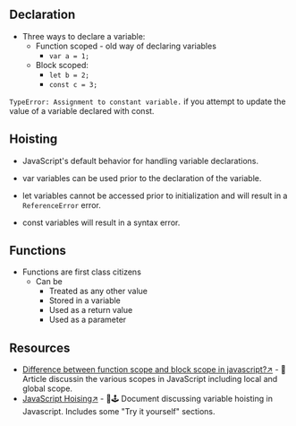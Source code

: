 ## Declaration
- Three ways to declare a variable:
    - Function scoped - old way of declaring variables
        - `var a = 1;`
    - Block scoped:
        - `let b = 2;`
        - `const c = 3;`
    
`TypeError: Assignment to constant variable.` if you attempt to update the value of a variable declared with const.

## Hoisting
- JavaScript's default behavior for handling variable declarations.

- var variables can be used prior to the declaration of the variable.
- let variables cannot be accessed prior to initialization and will result in a `ReferenceError` error.
- const variables will result in a syntax error.

## Functions
- Functions are first class citizens
    - Can be 
        - Treated as any other value
        - Stored in a variable
        - Used as a return value
        - Used as a parameter




## Resources
- [Difference between function scope and block scope in javascript?↗️](https://blog.coolhead.in/difference-between-function-scope-and-block-scope-in-javascript#) - 📄 Article discussin the various scopes in JavaScript including local and global scope.
- [JavaScript Hoising↗️](https://www.w3schools.com/js/js_hoisting.asp) - 📄🕹️ Document discussing variable hoisting in Javascript. Includes some "Try it yourself" sections.
